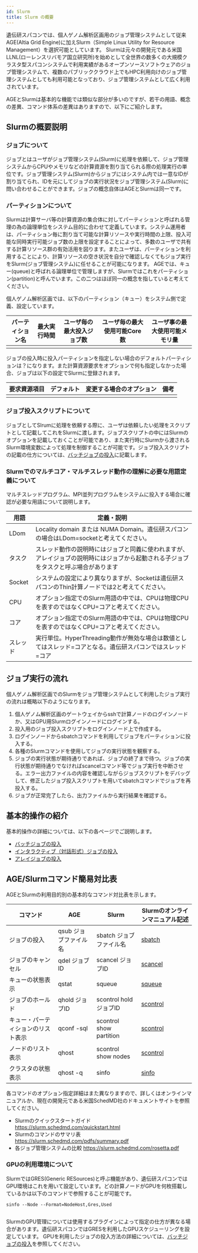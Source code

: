```yaml
---
id: Slurm
title: Slurm の概要
---
```


遺伝研スパコンでは、個人ゲノム解析区画用のジョブ管理システムとして従来AGE(Altia Grid Engine)に加えSlurm（Simple Linux Utility for Resource Management）を選択可能としています。
Slurmは元々の開発元である米国LLNL(ローレンスリバモア国立研究所)を始めとして全世界の数多くの大規模クラスタ型スパコンシステムで利用実績があるオープンソースソフトウェアのジョブ管理システムで、複数のパブリッククラウド上でもHPC利用向けのジョブ管理システムとしても利用可能となっており、ジョブ管理システムとして広く利用されています。

AGEとSlurmは基本的な機能では類似な部分が多いのですが、若干の用語、概念の差異、コマンド体系の差異はありますので、以下にご紹介します。

## Slurmの概要説明

### ジョブについて

ジョブとはユーザがジョブ管理システム(Slurm)に処理を依頼して、ジョブ管理システムからCPUやメモリなどの計算資源を割り当てられる際の処理実行の単位です。ジョブ管理システム(Slurm)からジョブにはシステム内では一意なIDが割り当てられ、IDを元にしてジョブの実行状況をジョブ管理システム(Slurm)に問い合わせることができます。ジョブの概念自体はAGEとSlurmは同一です。

### パーティションについて

Slurmは計算サーバ等の計算資源の集合体に対してパーティションと呼ばれる管理の為の論理単位をシステム目的に合わせて定義しています。システム運用者は、パーティション毎に割り当て可能な計算リソースや実行時間の上限、投入可能な同時実行可能ジョブ数の上限を設定することによって、多数のユーザで共有する計算リソース群の有効活用を図ります。またユーザは、パーティションを利用することにより、計算リソースの空き状況を自分で確認しなくてもジョブ実行をSlurm(ジョブ管理システム)に任せることが可能になります。
AGEでは、キュー(queue)と呼ばれる論理単位で管理しますが、Slurmではこれをパーティション(partition)と呼んでいます。この二つはほぼ同一の概念を指していると考えてください。

個人ゲノム解析区画では、以下のパーティション（キュー）をシステム側で定義、設定しています。

|パーティション名|最大実行時間|ユーザ毎の最大投入ジョブ数|ユーザ毎の最大使用可能Core数|ユーザ事の最大使用可能メモリ量|
|---------|---------------|---------|-------|-------|
|         |               |

ジョブの投入時に投入パーティションを指定しない場合のデフォルトパーティションは？になります。また計算資源要求をオプションで何も指定しなかった場合、ジョブは以下の設定でSlurmに登録されます。

|要求資源項目|デフォルト|変更する場合のオプション|備考|
|-----------|---------|----------------------|---|
|             |       |                      |   |

### ジョブ投入スクリプトについて

ジョブとしてSlrumに処理を依頼する際に、ユーザは依頼したい処理をスクリプトとして記載してこれをSlurmに渡します。ジョブスクリプトの中にはSlurmのオプションを記載しておくことが可能であり、また実行時にSlurmから渡されるSlurm環境変数によって処理を制御することが可能です。ジョブ投入スクリプトの記載の仕方については、[バッチジョブの投入](/software/Slurm/batch_jobs.md)に記載します。

### Slurmでのマルチコア・マルチスレッド動作の理解に必要な用語定義について

マルチスレッドプログラム、MPI並列プログラムをシステムに投入する場合に確認が必要な用語について説明します。

|用語| 定義・説明|
|----------|-------|
| LDom | Locality domain または NUMA Domain。遺伝研スパコンの場合はLDom=socketと考えてください。|
|タスク |スレッド動作の説明時にはジョブと同義に使われますが、アレイジョブの説明時にはジョブから起動される子ジョブをタスクと呼ぶ場合があります|
| Socket | システムの設定により異なりますが、Socketは遺伝研スパコンのThin計算ノードでは2と考えてください。|
|CPU | オプション指定でのSlurm用語の中では、CPUは物理CPUを表すのではなくCPU=コアと考えてください。 |
| コア |オプション指定でのSlurm用語の中では、CPUは物理CPUを表すのではなくCPU=コアと考えてください。 |
|スレッド |実行単位。HyperThreading動作が無効な場合は数値としてはスレッド=コアとなる。遺伝研スパコンではスレッド=コア|



## ジョブ実行の流れ

個人ゲノム解析区画でのSlurmをジョブ管理システムとして利用したジョブ実行の流れは概略以下のようになります。

1. 個人ゲノム解析区画のゲートウェイからsshで計算ノードのログインノードか、又はGPU用Slurmログインノードにログインする。
2. 投入用のジョブ投入スクリプトをログインノード上で作成する。
3. ログインノードからsbatchコマンドを利用してジョブをパーティションに投入する。
4. 各種のSlurmコマンドを使用してジョブの実行状態を観察する。
5. ジョブの実行状態が期待通りであれば、ジョブの終了まで待つ。ジョブの実行状態が期待通りでなければscancelコマンド等でジョブ実行を中断させる。エラー出力ファイルの内容を確認しながらジョブスクリプトをデバッグして、修正したジョブ投入スクリプトを用いてsbatchコマンドでジョブを再投入する。
6. ジョブが正常完了したら、出力ファイルから実行結果を確認する。


## 基本的操作の紹介

基本的操作の詳細については、以下の各ページでご説明します。

- [バッチジョブの投入](software/Slurm/batch_jobs.md)
- [インタラクティブ（対話形式）ジョブの投入](/software/Slurm/interactive_jobs)
- [アレイジョブの投入](/software/Slurm/array_jobs)

## AGE/Slurmコマンド簡易対比表

AGEとSlurmの利用目的別の基本的なコマンド対比表を示します。

| コマンド| AGE|Slurm|Slurmのオンラインマニュアル記述|
|--------|-----|----|----|
|ジョブの投入| qsub ジョブファイル名 | sbatch ジョブファイル名 |[sbatch](https://slurm.schedmd.com/sbatch.html)  |
|ジョブのキャンセル| qdel ジョブID | scancel ジョブID|[scancel](https://slurm.schedmd.com/scancel.html)   |
|キューの状態表示|qstat |squeue| [squeue](https://slurm.schedmd.com/squeue.html)  |
|ジョブのホールド|qhold ジョブID|scontrol hold ジョブID|[scontrol](https://slurm.schedmd.com/scontrol.html)    |
|キュー・パーティションのリスト表示|qconf -sql | scontrol show partition | [scontrol](https://slurm.schedmd.com/scontrol.html)   |
|ノードのリスト表示| qhost |scontrol show nodes |[scontrol](https://slurm.schedmd.com/scontrol.html)    |
|クラスタの状態表示|qhost -q | sinfo | [sinfo](https://slurm.schedmd.com/sinfo.html)   |

各コマンドのオプション指定詳細はまた異なりますので、詳しくはオンラインマニュアルか、現在の開発元である米国SchedMD社のドキュメントサイトを参照してください。

- Slurmのクイックスタートガイド https://slurm.schedmd.com/quickstart.html
- Slurmのコマンドのサマリ表　https://slurm.schedmd.com/pdfs/summary.pdf
- 各ジョブ管理システムの比較 https://slurm.schedmd.com/rosetta.pdf


### GPUの利用環境について

SlurmではGRES(Generic RESources)と呼ぶ機能があり、遺伝研スパコンではGPU環境はこれを用いて設定しています。どの計算ノードがGPUを何枚搭載しているかは以下のコマンドで参照することが可能です。

```
sinfo --Node --Format=NodeHost,Gres,Used


```
SlurmのGPU管理については使用するプラグインによって指定の仕方が異なる場合があります。遺伝研スパコンではGRESを利用したGPUスケジューリングを設定しています。
GPUを利用したジョブの投入方法の詳細については、[バッチジョブの投入](software/Slurm/batch_jobs.md#gpuを利用するジョブを実行する場合)を参照してください。


















